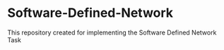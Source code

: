 # Software-Defined-Network
This repository created for implementing the Software Defined Network Task
